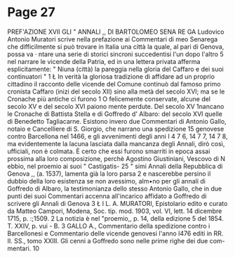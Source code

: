 # Page 27

PREF'AZIONE XVII GLI " ANNALI ,, Dl BARTOLOMEO SENA RE GA Ludovico Antonio Muratori scrive nella prefazione ai Commentari di meo Senarega che difficilmente si può trovare in Italia una città la quale, al pari di Genova, possa va · ntare una serie di storici sincroni succedentisi l'un dopo l'altro 5 nel narrare le vicende della Patria, ed in una lettera privata afferma esplicitamente: " Niuna (città) la pareggia nella gloria del Caffaro e dei suoi continuatori " 1 Ł In verità la gloriosa tradizione di affidare ad un proprio cittadino il racconto delle vicende del Comune continuò dal famoso primo cronista Caffaro (inizi del secolo XII) sino alla metà del secolo XVI; ma se le Cronache più antiche ci furono 1 O felicemente conservate, alcune del secolo XV e del secolo XVI paiono mente perdute. Del secolo XV 1nancano le Cronache di Battista Stella e di Goffredo d' Albaro: del secolo XVI quelle di Benedetto Tagliacarne. Esistono invero due Commentari di Antonio Gallo, notaio e Cancelliere di S. Giorgio, che narrano una spedizione 15 genovese contro Barcellona nel 1466, e gli avvenimenti degli anni I 4 7 6, 14 7 7, 14 7 8, ma evidentemente la lacuna lasciata dalla mancanza degli Annali, dirò così, ufficiali, non è colmata. È certo che essi furono smarriti in epoca assai prossima alla loro composizione, perchè Agostino Giustiniani, Vescovo di N ebbio, nel proemio ai suoi " Castigatis- 25 " simi Annali della Repubblica di Genova ,, (a. 1537), lamenta già la loro parsa 2 e nascerebbe persino il dubbio della loro esistenza se non avessimo, alm•no per gli annali di Goffredo di Albaro, la testimonianza dello stesso Antonio Gallo, che in due punti dei suoi Commentari accenna all'incarico affidato a Goffredo di scrivere gli Annali di Genova 3 Ł l L. A. MURATORI, Epistolario edito e curato da Matteo Campori, Modena, Soc. tip. mod. 1903, vol. VI, lett. 14 dicembre 1715, p. :;1509. 2 La notizia è nel "proemio,, p. 14, della edizione 5 del 1854. T. XXIV, p. vui - B. 3 GALLO A., Commentario della spedizione contro i Barcellonesi e Commentario delle vicende genovesi l'anno I476 editi in RR. II. SS., tomo XXIII. Gli cenni a Goffredo sono nelle prime righe dei due com- mentari. 10